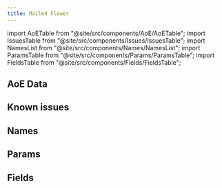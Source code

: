 ```yaml
---
title: Mailed Flower
---
```


import AoETable from "@site/src/components/AoE/AoETable";
import IssuesTable from "@site/src/components/Issues/IssuesTable";
import NamesList from "@site/src/components/Names/NamesList";
import ParamsTable from "@site/src/components/Params/ParamsTable";
import FieldsTable from "@site/src/components/Fields/FieldsTable";

## AoE Data

<AoETable item_key="mailedflower" data_src="weapon" />

## Known issues

<IssuesTable item_key="mailedflower" data_src="weapon" />

## Names

<NamesList item_key="mailedflower" data_src="weapon" />

## Params

<ParamsTable item_key="mailedflower" data_src="weapon" />

## Fields

<FieldsTable item_key="mailedflower" data_src="weapon" />
